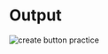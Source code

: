 #   Output

![create button practice](https://github.com/user-attachments/assets/7c66ca5e-4005-4fc2-b391-70c5e37a08a6)
